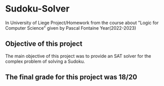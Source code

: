 # Sudoku-Solver
In University of Liege
Project/Homework from the course about "Logic for Computer Science" given by Pascal Fontaine Year(2022-2023)

## Objective of this project

The main objective of this project was to provide an SAT solver for the complex problem of solving a Sudoku.

## The final grade for this project was 18/20 
